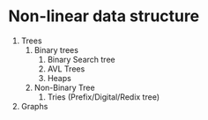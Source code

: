 # Non-linear data structure

1. Trees
   1. Binary trees
      1. Binary Search tree
      2. AVL Trees
      3. Heaps
   2. Non-Binary Tree
      1. Tries (Prefix/Digital/Redix tree)
2. Graphs
